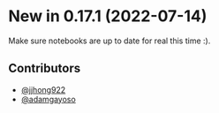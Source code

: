 # New in 0.17.1 (2022-07-14)

Make sure notebooks are up to date for real this time :).

## Contributors

- [@jjhong922]
- [@adamgayoso]

[@jjhong922]: https://github.com/jjhong922
[@adamgayoso]: https://github.com/adamgayoso
